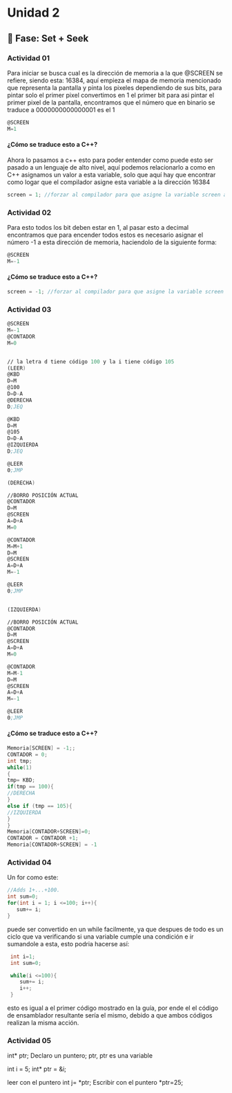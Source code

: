 # Unidad 2

## 🔎 Fase: Set + Seek

### Actividad 01
Para iniciar se busca cual es la dirección de memoria a la que @SCREEN se refiere, siendo esta: 16384, aquí empieza el mapa de memoria mencionado que representa la pantalla y pinta los pixeles dependiendo de sus bits, para pintar solo el primer pixel convertimos en 1 el primer bit para asi pintar el primer pixel de la pantalla, encontramos que el número que en binario se traduce a 0000000000000001 es el 1
```asm
@SCREEN
M=1
```
#### ¿Cómo se traduce esto a C++?
Ahora lo pasamos a c++ esto para poder entender como puede esto ser pasado a un lenguaje de alto nivel, aquí podemos relacionarlo a como en C++ asignamos un valor a esta variable, solo que aquí hay que encontrar como logar que el compilador asigne esta variable a la dirección 16384
```c++
screen = 1; //forzar al compilador para que asigne la variable screen a la dirección 16384
```
### Actividad 02
Para esto todos los bit deben estar en 1, al pasar esto a decimal encontramos que para encender todos estos es necesario asignar el número -1 a esta dirección de memoria, haciendolo de la siguiente forma:
```asm
@SCREEN
M=-1
```
#### ¿Cómo se traduce esto a C++?
```c++
screen = -1; //forzar al compilador para que asigne la variable screen a la dirección 16384
```

### Actividad 03
```asm
@SCREEN
M=-1
@CONTADOR
M=0


// la letra d tiene código 100 y la i tiene código 105
(LEER)
@KBD
D=M
@100
D=D-A
@DERECHA
D;JEQ

@KBD
D=M
@105
D=D-A
@IZQUIERDA
D;JEQ

@LEER
0;JMP

(DERECHA)

//BORRO POSICIÓN ACTUAL
@CONTADOR
D=M
@SCREEN
A=D+A
M=0

@CONTADOR
M=M+1
D=M
@SCREEN
A=D+A
M=-1

@LEER
0;JMP


(IZQUIERDA)

//BORRO POSICIÓN ACTUAL
@CONTADOR
D=M
@SCREEN
A=D+A
M=0

@CONTADOR
M=M-1
D=M
@SCREEN
A=D+A
M=-1

@LEER
0;JMP
```
#### ¿Cómo se traduce esto a C++?
``` c++
Memoria[SCREEN] = -1;;
CONTADOR = 0;
int tmp;
while(1)
{
tmp= KBD;
if(tmp == 100){
//DERECHA
}
else if (tmp == 105){
//IZQUIERDA
}
}
Memoria[CONTADOR+SCREEN]=0;
CONTADOR = CONTADOR +1;
Memoria[CONTADOR+SCREEN] = -1

```
### Actividad 04
Un for como este:
````c++
//Adds 1+...+100.
int sum=0;
for(int i = 1; i <=100; i++){
   sum+= i;
}
````
puede ser convertido en un while facilmente, ya que despues de todo es un ciclo que va verificando si una variable cumple una condición e ir sumandole a esta, esto podria hacerse así:
````c++
 int i=1;
 int sum=0;

 while(i <=100){
    sum+= i;
    i++;
 }
````
esto es igual a el primer código mostrado en la guía, por ende el el código de ensamblador resultante sería el mismo, debido a que ambos códigos realizan la misma acción.

### Actividad 05
int* ptr; Declaro un puntero; ptr, ptr es una variable

int i = 5;
int* ptr = &i;

leer con el puntero
int j= *ptr;
Escribir con el puntero
*ptr=25;
